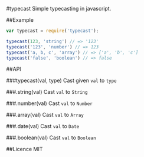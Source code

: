 #typecast
Simple typecasting in javascript.

##Example
```js
var typecast = require('typecast');

typecast(123, 'string') // => '123'
typecast('123', 'number') // => 123
typecast('a, b, c', 'array') // => ['a', 'b', 'c']
typecast('false', 'boolean') // => false
```

##API

###typecast(val, type)
Cast given `val` to `type`

###.string(val)
Cast `val` to `String`

###.number(val)
Cast `val` to `Number`

###.array(val)
Cast `val` to `Array`

###.date(val)
Cast `val` to `Date`

###.boolean(val)
Cast `val` to `Boolean`

##Licence
MIT